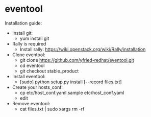 eventool
=========

Installation guide:
* Install git:
  * yum install git
* Rally is required
  * Install rally: https://wiki.openstack.org/wiki/Rally/installation
* Clone eventool:
  * git clone https://github.com/yfried-redhat/eventool.git
  * cd eventool
  * git checkout stable_product
* Install eventool:
  * [sudo] python setup.py install [--record files.txt]
* Create your hosts_conf:
  * cp etc/host_conf.yaml.sample etc/host_conf.yaml
  * edit
* Remove eventool:
  * cat files.txt | sudo xargs rm -rf
